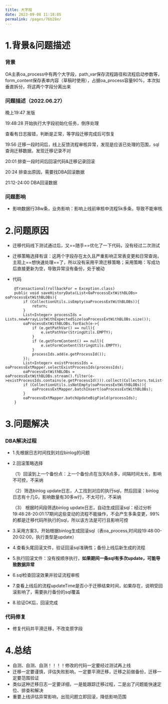 ```yaml
---
title: 大字段
date: 2023-09-08 11:18:05
permalink: /pages/76b28e/
---
```


# 1.背景&问题描述
###  背景

OA主表oa_process中有两个大字段，path_var保存流程路径和流程启动参数等，form_content保存表单内容（草稿时使用），占据oa_process容量90%，本次拟垂直拆分，将这两个字段分离出来

###  问题描述（2022.06.27）

晚上19:47 发版

19:48:28  开始执行大字段初始化任务，倒序处理

查看有日志报错，判断是正常，等字段迁移完成后可恢复

19:56 迁移一段时间后，线上反馈流程审核异常，发现是应该已处理的范围，sql查询迁移数据，发现迁移记录不对

20:01 排查一段时间后回滚代码&迁移记录回滚

20:24 排查出原因，需要找DBA回滚数据

21:12-24:00  DBA回滚数据

###  问题影响
- 影响数据行38w条，业务影响：影响上线前审核中流程5k多条，导致不能审核


# 2.问题原因
- 迁移代码线下测试通过后，又==随手==优化了一下代码，没有经过二次测试
- 迁移策略选择有误：这两个字段存在太久且严重影响正常表变更和日常查询，主观上==想快速处理==了，所以没有采用平滑迁移策略；采用策略：写成功后直接更新为空，导致异常没有备份，处于被动

- 代码

``` 
    @Transactional(rollbackFor = Exception.class)
    public void saveHistoryData(List<OaProcessExtWithBLOBs> oaProcessExtWithBLOBs){
        if (CollectionUtils.isEmpty(oaProcessExtWithBLOBs)){
            return;
        }
        List<Integer> processIds = Lists.newArrayListWithExpectedSize(oaProcessExtWithBLOBs.size());
        oaProcessExtWithBLOBs.forEach(e->{
            if (e.getPathVar() == null){
                e.setPathVar(StringUtils.EMPTY);
            }
            if (e.getFormContent() == null){
                e.setFormContent(StringUtils.EMPTY);
            }
            processIds.add(e.getProcessId());
        });
        List<Integer> existProcessIds = oaProcessExtMapper.selectExistProcessIds(processIds);
        oaProcessExtWithBLOBs = oaProcessExtWithBLOBs.stream().filter(e->existProcessIds.contains(e.getProcessId())).collect(Collectors.toList());
        if (CollectionUtils.isNotEmpty(oaProcessExtWithBLOBs)){
            oaProcessExtMapper.batchInsert(oaProcessExtWithBLOBs);
        }
        oaProcessExtMapper.batchUpdateBigField(processIds);
    } 
``` 


# 3.问题解决
### DBA解决过程
- 1.先根据日志时间找到对应binlog的问题
- 2.回滚策略选择

  （1）回滚到上一个备份点：上一个备份点在当天6点多，间隔时间太长，影响不可控，不采纳

  （2）筛选binlog update日志，人工找到对应的执行sql，然后回滚：binlog日志有十几G，影响数量有30多w行，不太可行，不采纳

  （3） 根据时间段筛选binlog update日志，自动生成回滚sql：经过分析19:48:28-20:01:17期间这些变动的流程不能操作，不会产生多条变更，99%的都是迁移代码所执行的sql，所以该方法是可行且影响可控

- 3.采用方案3，开始根据binlog生成回滚sql（表oa_process,时间段19:48:00-20:02:00，执行类型是update）
- 4.查看头尾回滚文件，验证回滚sql准确性；备份上线后新生成的流程
- 5.执行回滚文件：没有按顺序执行，**如果期间一条sql有多次update，可能导致数据异常**
- 6.sql检查回滚效果并验证流程审核
- 7.查看上线后的流程updateTime是否小于迁移结束时间，如果存在，说明受回滚影响了，需要执行备份的sql覆盖
- 8.验证OK后，回滚完成

### 代码修复
- 修复代码并平滑迁移，不改变原字段


# 4.总结
- 自测、自测、自测！！！！修改的代码一定要经过测试再上线
- 迁移一定要谨慎，评估失败影响，一定要平滑迁移，迁移之前做备份，迁移一定要范围验证
- 类似这种迁移日志一定要详细，一是能跟踪迁移过程，二是出了问题能快速定位、排查和解决
- 重要上线评估异常影响，出现问题立即回滚，降低影响范围

